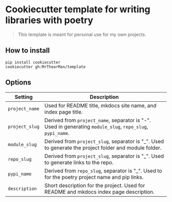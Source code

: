 # Cookiecutter template for writing libraries with poetry

> This template is meant for personal use for my own projects.

## How to install

```shell
pip install cookiecutter
cookiecutter gh:MrThearMan/template
```

## Options

| Setting        | Description                                                                                                |
|----------------|------------------------------------------------------------------------------------------------------------|
| `project_name` | Used for README title, mkdocs site name, and index page title.                                             |
| `project_slug` | Derived from `project_name`, separator is "-". Used in generating `module_slug`, `repo_slug`, `pypi_name`. |
| `module_slug`  | Derived from `project_slug`, separator is "_". Used to generate the project folder and module folder.      |
| `repo_slug`    | Derived from `project_slug`, separator is "_". Used to generate links to the repo.                         |
| `pypi_name`    | Derived from `repo_slug`, separator is "_". Used to for the poetry project name and pip links.             |
| `description`  | Short description for the project. Used for README and mkdocs index page description.                      |
